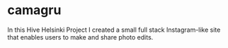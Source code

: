 # camagru
In this Hive Helsinki Project I created  a small full stack Instagram-like site that enables users to make and share photo edits.
